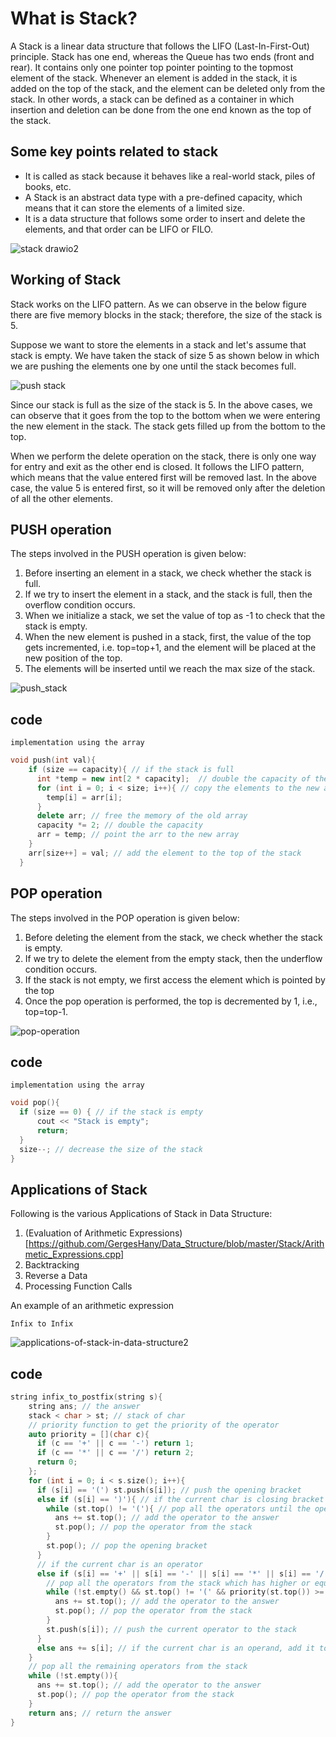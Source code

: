 # What is Stack?


A Stack is a linear data structure that follows the LIFO (Last-In-First-Out) principle. Stack has one end, whereas the Queue has two ends (front and rear). It contains only one pointer top pointer pointing to the topmost element of the stack. Whenever an element is added in the stack, it is added on the top of the stack, and the element can be deleted only from the stack. In other words, a stack can be defined as a container in which insertion and deletion can be done from the one end known as the top of the stack.

## Some key points related to stack  

- It is called as stack because it behaves like a real-world stack, piles of books, etc.
- A Stack is an abstract data type with a pre-defined capacity, which means that it can store the elements of a limited size.
- It is a data structure that follows some order to insert and delete the elements, and that order can be LIFO or FILO.

![stack drawio2](https://user-images.githubusercontent.com/105644935/212522803-e0cf4437-f4bb-457c-b596-9085565b49a8.png)

## Working of Stack

Stack works on the LIFO pattern. As we can observe in the below figure there are five memory blocks in the stack; therefore, the size of the stack is 5.

Suppose we want to store the elements in a stack and let's assume that stack is empty. We have taken the stack of size 5 as shown below in which we are pushing the elements one by one until the stack becomes full.

![push stack](https://user-images.githubusercontent.com/105644935/212523006-6cbb2024-d33d-47bb-88ef-138c3eae1185.png)

Since our stack is full as the size of the stack is 5. In the above cases, we can observe that it goes from the top to the bottom when we were entering the new element in the stack. The stack gets filled up from the bottom to the top.

When we perform the delete operation on the stack, there is only one way for entry and exit as the other end is closed. It follows the LIFO pattern, which means that the value entered first will be removed last. In the above case, the value 5 is entered first, so it will be removed only after the deletion of all the other elements.

## PUSH operation
The steps involved in the PUSH operation is given below:

1. Before inserting an element in a stack, we check whether the stack is full.
2. If we try to insert the element in a stack, and the stack is full, then the overflow condition occurs.
3. When we initialize a stack, we set the value of top as -1 to check that the stack is empty.
4. When the new element is pushed in a stack, first, the value of the top gets incremented, i.e.
 top=top+1, and the element will be placed at the new position of the top.
5. The elements will be inserted until we reach the max size of the stack.

![push_stack](https://user-images.githubusercontent.com/105644935/212525899-1e290b34-9a9e-426d-9ef6-0ecc3b5c5d2c.gif)

## code
`implementation using the array`

```cpp
void push(int val){ 
    if (size == capacity){ // if the stack is full
      int *temp = new int[2 * capacity];  // double the capacity of the stack
      for (int i = 0; i < size; i++){ // copy the elements to the new array
        temp[i] = arr[i];
      }
      delete arr; // free the memory of the old array
      capacity *= 2; // double the capacity
      arr = temp; // point the arr to the new array
    }
    arr[size++] = val; // add the element to the top of the stack
  }
```

## POP operation
The steps involved in the POP operation is given below:
1. Before deleting the element from the stack, we check whether the stack is empty.
2. If we try to delete the element from the empty stack, then the underflow condition occurs.
3. If the stack is not empty, we first access the element which is pointed by the top
4. Once the pop operation is performed, the top is decremented by 1, i.e., top=top-1.

![pop-operation](https://user-images.githubusercontent.com/105644935/212526172-a203556c-ae13-4e51-8318-25e5b63c80b5.gif)

## code
`implementation using the array`

```cpp
void pop(){ 
  if (size == 0) { // if the stack is empty
      cout << "Stack is empty";
      return; 
  }
  size--; // decrease the size of the stack
}
```

## Applications of Stack
Following is the various Applications of Stack in Data Structure:
1. (Evaluation of Arithmetic Expressions)[https://github.com/GergesHany/Data_Structure/blob/master/Stack/Arithmetic_Expressions.cpp]
2. Backtracking
3. Reverse a Data
4. Processing Function Calls

An example of an arithmetic expression

`Infix to Infix`

![applications-of-stack-in-data-structure2](https://user-images.githubusercontent.com/105644935/212526463-ac2f15d3-bb39-4848-8a12-2b74f95c5c4e.png)

## code

```cpp
string infix_to_postfix(string s){
    string ans; // the answer
    stack < char > st; // stack of char
    // priority function to get the priority of the operator
    auto priority = [](char c){
      if (c == '+' || c == '-') return 1;
      if (c == '*' || c == '/') return 2;
      return 0;
    };
    for (int i = 0; i < s.size(); i++){
      if (s[i] == '(') st.push(s[i]); // push the opening bracket
      else if (s[i] == ')'){ // if the current char is closing bracket
        while (st.top() != '('){ // pop all the operators until the opening bracket
          ans += st.top(); // add the operator to the answer
          st.pop(); // pop the operator from the stack
        }
        st.pop(); // pop the opening bracket
      }
      // if the current char is an operator
      else if (s[i] == '+' || s[i] == '-' || s[i] == '*' || s[i] == '/'){
        // pop all the operators from the stack which has higher or equal priority
        while (!st.empty() && st.top() != '(' && priority(st.top()) >= priority(s[i])){
          ans += st.top(); // add the operator to the answer
          st.pop(); // pop the operator from the stack
        }
        st.push(s[i]); // push the current operator to the stack
      }
      else ans += s[i]; // if the current char is an operand, add it to the answer
    }
    // pop all the remaining operators from the stack
    while (!st.empty()){
      ans += st.top(); // add the operator to the answer
      st.pop(); // pop the operator from the stack
    }
    return ans; // return the answer
}  
```



